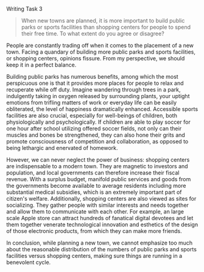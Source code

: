 Writing Task 3
> When new towns are planned, it is more important to build public parks or sports facilities than shopping centers for people to spend their free time. To what extent do you agree or disagree?

People are constantly trading off when it comes to the placement of a new town. Facing a quandary of building more public parks and sports facilities, or shopping centers, opinions fissure. From my perspective, we should keep it in a perfect balance.

Building public parks has numerous benefits, among which the most perspicuous one is that it provides more places for people to relax and recuperate while off duty. Imagine wandering through trees in a park, indulgently taking in oxygen released by surrounding plants, your uptight emotions from trifling matters of work or everyday life can be easily obliterated, the level of happiness dramatically enhanced. Accessible sports facilities are also crucial, especially for well-beings of children, both physiologically and psychologically. If children are able to play soccer for one hour after school utilizing offered soccer fields, not only can their muscles and bones be strengthened, they can also hone their grits and promote consciousness of competition and collaboration, as opposed to being lethargic and enervated of homework. 

However, we can never neglect the power of business: shopping centers are indispensable to a modern town. They are magnetic to investors and population, and local governments can therefore increase their fiscal revenue. With a surplus budget, manifold public services and goods from the governments become available to average residents including more substantial medical subsidies, which is an extremely important part of citizen's welfare. Additionally, shopping centers are also viewed as sites for socializing. They gather people with similar interests and needs together and allow them to communicate with each other. For example, an large scale Apple store can attract hundreds of fanatical digital devotees and let them together venerate technological innovation and esthetics of the design of those electronic products, from which they can make more friends. 

In conclusion, while planning a new town, we cannot emphasize too much about the reasonable distribution of the numbers of public parks and sports facilities versus shopping centers, making sure things are running in a benevolent cycle.